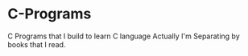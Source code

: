 # C-Programs
C Programs that I build to learn C language
Actually I'm Separating by books that I read.
